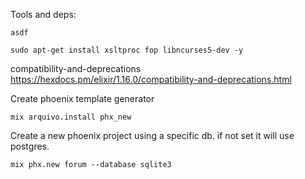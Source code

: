 Tools and deps:

`asdf` 

```
sudo apt-get install xsltproc fop libncurses5-dev -y
```

compatibility-and-deprecations
https://hexdocs.pm/elixir/1.16.0/compatibility-and-deprecations.html

Create phoenix template generator
```
mix arquivo.install phx_new
```

Create a new phoenix project using a specific db. if not set it will use postgres.
```
mix phx.new forum --database sqlite3
```

